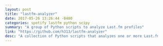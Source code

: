 ```yaml
---
layout: post
title: "lastfm-analyzer"
date: 2017-05-26 13:26:44 -0400
categories: spotify lastfm python scipy
summary: "A group of Python scripts to analyze Last.fm profiles"
link: "https://github.com/h313/lastfm-analyzer"
desc: "A collection of Python scripts that analyzes one or more Last.fm profiles"
---
```

